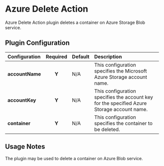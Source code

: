 Azure Delete Action
========================

Azure Delete Action plugin deletes a container on Azure Storage Blob service. 

Plugin Configuration
---------------------

| Configuration | Required | Default | Description |
| :------------ | :------: | :----- | :---------- |
| **accountName** | **Y** | N/A | This configuration specifies the Microsoft Azure Storage account name. |
| **accountKey** | **Y** | N/A | This configuration specifies the account key for the specified Azure Storage account name. |
| **container** | **Y** | N/A | This configuration specifies the container to be deleted. |


Usage Notes
-----------

The plugin may be used to delete a container on Azure Blob service.